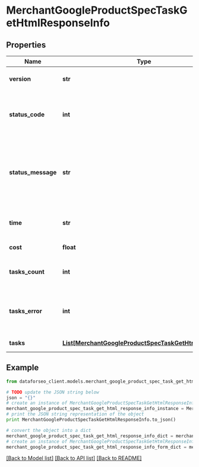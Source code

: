 # MerchantGoogleProductSpecTaskGetHtmlResponseInfo


## Properties

Name | Type | Description | Notes
------------ | ------------- | ------------- | -------------
**version** | **str** | the current version of the API | [optional] 
**status_code** | **int** | general status code you can find the full list of the response codes here | [optional] 
**status_message** | **str** | general informational message you can find the full list of general informational messages here | [optional] 
**time** | **str** | total execution time, seconds | [optional] 
**cost** | **float** | total tasks cost, USD | [optional] 
**tasks_count** | **int** | the number of tasks in the tasks array | [optional] 
**tasks_error** | **int** | the number of tasks in the tasks array returned with an error | [optional] 
**tasks** | [**List[MerchantGoogleProductSpecTaskGetHtmlTaskInfo]**](MerchantGoogleProductSpecTaskGetHtmlTaskInfo.md) | array of tasks | [optional] 

## Example

```python
from dataforseo_client.models.merchant_google_product_spec_task_get_html_response_info import MerchantGoogleProductSpecTaskGetHtmlResponseInfo

# TODO update the JSON string below
json = "{}"
# create an instance of MerchantGoogleProductSpecTaskGetHtmlResponseInfo from a JSON string
merchant_google_product_spec_task_get_html_response_info_instance = MerchantGoogleProductSpecTaskGetHtmlResponseInfo.from_json(json)
# print the JSON string representation of the object
print MerchantGoogleProductSpecTaskGetHtmlResponseInfo.to_json()

# convert the object into a dict
merchant_google_product_spec_task_get_html_response_info_dict = merchant_google_product_spec_task_get_html_response_info_instance.to_dict()
# create an instance of MerchantGoogleProductSpecTaskGetHtmlResponseInfo from a dict
merchant_google_product_spec_task_get_html_response_info_form_dict = merchant_google_product_spec_task_get_html_response_info.from_dict(merchant_google_product_spec_task_get_html_response_info_dict)
```
[[Back to Model list]](../README.md#documentation-for-models) [[Back to API list]](../README.md#documentation-for-api-endpoints) [[Back to README]](../README.md)


